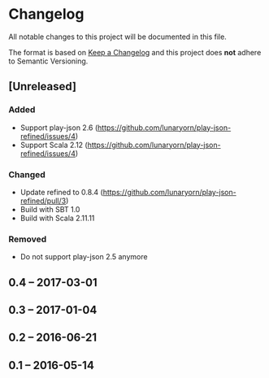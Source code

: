 # Changelog
All notable changes to this project will be documented in this file.

The format is based on [Keep a Changelog](http://keepachangelog.com/en/1.0.0/)
and this project does **not** adhere to Semantic Versioning.

## [Unreleased]
### Added
- Support play-json 2.6 (<https://github.com/lunaryorn/play-json-refined/issues/4>)
- Support Scala 2.12 (<https://github.com/lunaryorn/play-json-refined/issues/4>)

### Changed
- Update refined to 0.8.4 (<https://github.com/lunaryorn/play-json-refined/pull/3>)
- Build with SBT 1.0
- Build with Scala 2.11.11

### Removed
- Do not support play-json 2.5 anymore

## 0.4 – 2017-03-01

## 0.3 – 2017-01-04

## 0.2 – 2016-06-21

## 0.1 – 2016-05-14

